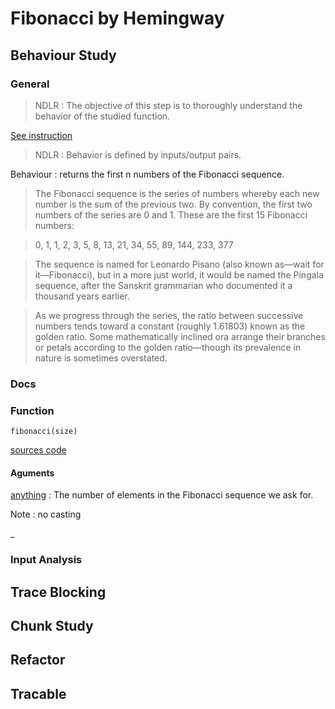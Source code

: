 
# Fibonacci by Hemingway

## Behaviour Study

### General

>NDLR : The objective of this step is to thoroughly understand the behavior of the studied function.

[See instruction]('./Behaviour)

> NDLR : Behavior is defined by inputs/output pairs.

Behaviour : returns the first n numbers of the Fibonacci sequence.

>The Fibonacci sequence is the series of numbers whereby each new number is the sum of the previous two. By convention, the first two numbers of the series are 0 and 1. These are the first 15 Fibonacci numbers:

> 0, 1, 1, 2, 3, 5, 8, 13, 21, 34, 55, 89, 144, 233, 377

>The sequence is named for Leonardo Pisano (also known as—wait for it—Fibonacci), but in a more just world, it would be named the Pingala sequence, after the Sanskrit grammarian who documented it a thousand years earlier.

>As we progress through the series, the ratio between successive numbers tends toward a constant (roughly 1.61803) known as the golden ratio. Some mathematically inclined ora arrange their branches or petals according to the golden ratio—though its prevalence in nature is sometimes overstated.

### Docs

### Function 

`fibonacci(size)`

[sources code](./0-hemingway.js)

#### Aguments

[anything](anything) : The number of elements in the Fibonacci sequence we ask for.

Note : no casting

_
### Input Analysis




## Trace Blocking

## Chunk Study

## Refactor

## Tracable

